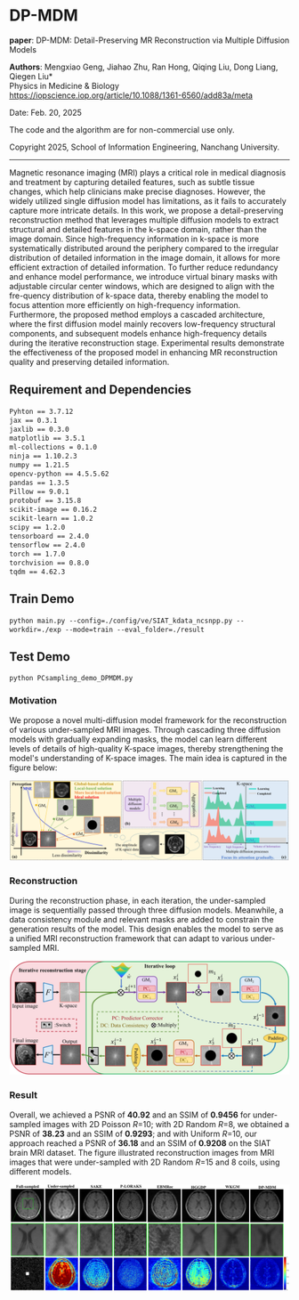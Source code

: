 # DP-MDM

**paper**: DP-MDM: Detail-Preserving MR Reconstruction via Multiple Diffusion Models

**Authors**: Mengxiao Geng, Jiahao Zhu, Ran Hong, Qiqing Liu, Dong Liang, Qiegen Liu*    
Physics in Medicine & Biology          
https://iopscience.iop.org/article/10.1088/1361-6560/add83a/meta           

Date: Feb. 20, 2025

The code and the algorithm are for non-commercial use only. 

Copyright 2025, School of Information Engineering, Nanchang University.

----

Magnetic resonance imaging (MRI) plays a critical role in medical diagnosis and treatment by capturing detailed features, such as subtle tissue changes, which help clinicians make precise diagnoses. However, the widely utilized single diffusion model has limitations, as it fails to accurately capture more intricate details. In this work, we propose a detail-preserving reconstruction method that leverages multiple diffusion models to extract structural and detailed features in the k-space domain, rather than the image domain. Since high-frequency information in k-space is more systematically distributed around the periphery compared to the irregular distribution of detailed information in the image domain, it allows for more efficient extraction of detailed information. To further reduce redundancy and enhance model performance, we introduce virtual binary masks with adjustable circular center windows, which are designed to align with the fre-quency distribution of k-space data, thereby enabling the model to focus attention more efficiently on high-frequency information. Furthermore, the proposed method employs a cascaded architecture, where the first diffusion model mainly recovers low-frequency structural components, and subsequent models enhance high-frequency details during the iterative reconstruction stage. Experimental results demonstrate the effectiveness of the proposed model in enhancing MR reconstruction quality and preserving detailed information.

## Requirement and Dependencies

```pip
Pyhton == 3.7.12
jax == 0.3.1
jaxlib == 0.3.0
matplotlib == 3.5.1
ml-collections = 0.1.0
ninja == 1.10.2.3
numpy == 1.21.5
opencv-python == 4.5.5.62
pandas == 1.3.5
Pillow == 9.0.1
protobuf == 3.15.8
scikit-image == 0.16.2
scikit-learn == 1.0.2
scipy == 1.2.0
tensorboard == 2.4.0
tensorflow == 2.4.0
torch == 1.7.0
torchvision == 0.8.0
tqdm == 4.62.3
```

## Train Demo

```
python main.py --config=./config/ve/SIAT_kdata_ncsnpp.py --workdir=./exp --mode=train --eval_folder=./result
```

## Test Demo

```
python PCsampling_demo_DPMDM.py
```

### Motivation

We propose a novel multi-diffusion model framework for the reconstruction of various under-sampled MRI images. Through cascading three diffusion models with gradually expanding masks, the model can learn different levels of details of high-quality K-space images, thereby strengthening the model's understanding of K-space images. The main idea is captured in the figure below:

![fig1](./asset/fig1.jpg)

### Reconstruction 

During the reconstruction phase, in each iteration, the under-sampled image is sequentially passed through three diffusion models. Meanwhile, a data consistency module and relevant masks are added to constrain the generation results of the model. This design enables the model to serve as a unified MRI reconstruction framework that can adapt to various under-sampled MRI.

![fig2](./asset/fig2.jpg)

### Result

Overall, we achieved a PSNR of **40.92** and an SSIM of **0.9456** for under-sampled images with 2D Poisson *R*=10; with 2D Random *R*=8, we obtained a PSNR of **38.23** and an SSIM of **0.9293**; and with Uniform *R*=10, our approach reached a PSNR of **36.18** and an SSIM of **0.9208** on the SIAT brain MRI dataset. The figure illustrated reconstruction images from MRI images that were under-sampled with 2D Random *R*=15 and 8 coils, using different models.

![fig3](./asset/fig3.jpg)


